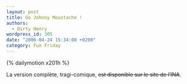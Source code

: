 ```yaml
---
layout: post
title: Go Johnny Moustache !
authors:
  - Dirty Henry
wordpress_id: 305
date: "2006-04-24 15:34:00 +0200"
category: Fun Friday
---
```


{% dailymotion x201h %}

La version complète, tragi-comique, ~~est disponible sur le site de l’INA~~.
